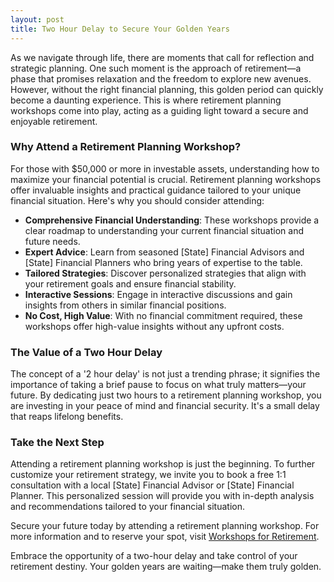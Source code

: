 ```yaml
---
layout: post
title: Two Hour Delay to Secure Your Golden Years
---
```



As we navigate through life, there are moments that call for reflection and strategic planning. One such moment is the approach of retirement—a phase that promises relaxation and the freedom to explore new avenues. However, without the right financial planning, this golden period can quickly become a daunting experience. This is where retirement planning workshops come into play, acting as a guiding light toward a secure and enjoyable retirement.

### Why Attend a Retirement Planning Workshop?

For those with $50,000 or more in investable assets, understanding how to maximize your financial potential is crucial. Retirement planning workshops offer invaluable insights and practical guidance tailored to your unique financial situation. Here's why you should consider attending:

- **Comprehensive Financial Understanding**: These workshops provide a clear roadmap to understanding your current financial situation and future needs.
- **Expert Advice**: Learn from seasoned [State] Financial Advisors and [State] Financial Planners who bring years of expertise to the table.
- **Tailored Strategies**: Discover personalized strategies that align with your retirement goals and ensure financial stability.
- **Interactive Sessions**: Engage in interactive discussions and gain insights from others in similar financial positions.
- **No Cost, High Value**: With no financial commitment required, these workshops offer high-value insights without any upfront costs.

### The Value of a Two Hour Delay

The concept of a '2 hour delay' is not just a trending phrase; it signifies the importance of taking a brief pause to focus on what truly matters—your future. By dedicating just two hours to a retirement planning workshop, you are investing in your peace of mind and financial security. It's a small delay that reaps lifelong benefits.

### Take the Next Step

Attending a retirement planning workshop is just the beginning. To further customize your retirement strategy, we invite you to book a free 1:1 consultation with a local [State] Financial Advisor or [State] Financial Planner. This personalized session will provide you with in-depth analysis and recommendations tailored to your financial situation.

Secure your future today by attending a retirement planning workshop. For more information and to reserve your spot, visit [Workshops for Retirement](https://workshopsforretirement.com). 

Embrace the opportunity of a two-hour delay and take control of your retirement destiny. Your golden years are waiting—make them truly golden.